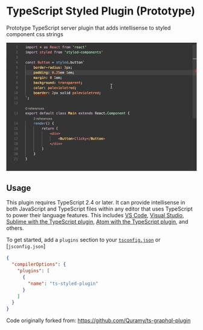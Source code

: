 # TypeScript Styled Plugin (Prototype)

Prototype TypeScript server plugin that adds intellisense to styled component css strings

![](documentation/preview.gif)


## Usage
This plugin requires TypeScript 2.4 or later. It can provide intellisense in both JavaScript and TypeScript files within any editor that uses TypeScript to power their language features. This includes [VS Code](https://code.visualstudio.com), [Visual Studio](https://www.visualstudio.com), [Sublime with the TypeScript plugin](https://github.com/Microsoft/TypeScript-Sublime-Plugin), [Atom with the TypeScript plugin](https://atom.io/packages/atom-typescript), and others. 


To get started, add a `plugins` section to your [`tsconfig.json`](http://www.typescriptlang.org/docs/handbook/tsconfig-json.html) or [`jsconfig.json`]

```json
{
  "compilerOptions": {
    "plugins": [
      {
        "name": "ts-styled-plugin"
      }
    ]
  }
}
```





Code originally forked from: https://github.com/Quramy/ts-graphql-plugin